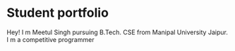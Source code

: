 # Student portfolio

Hey! I m Meetul Singh pursuing B.Tech. CSE from Manipal University Jaipur.
I m a competitive programmer